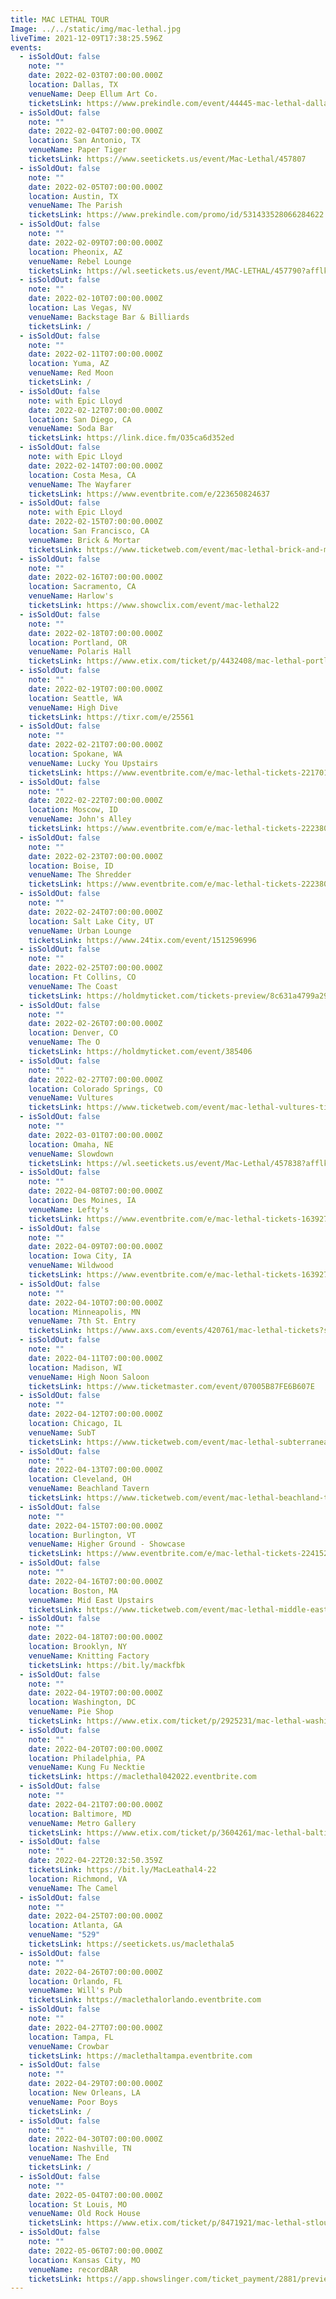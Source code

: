 ```yaml
---
title: MAC LETHAL TOUR
Image: ../../static/img/mac-lethal.jpg
liveTime: 2021-12-09T17:38:25.596Z
events:
  - isSoldOut: false
    note: ""
    date: 2022-02-03T07:00:00.000Z
    location: Dallas, TX
    venueName: Deep Ellum Art Co.
    ticketsLink: https://www.prekindle.com/event/44445-mac-lethal-dallas
  - isSoldOut: false
    note: ""
    date: 2022-02-04T07:00:00.000Z
    location: San Antonio, TX
    venueName: Paper Tiger
    ticketsLink: https://www.seetickets.us/event/Mac-Lethal/457807
  - isSoldOut: false
    note: ""
    date: 2022-02-05T07:00:00.000Z
    location: Austin, TX
    venueName: The Parish
    ticketsLink: https://www.prekindle.com/promo/id/531433528066284622
  - isSoldOut: false
    note: ""
    date: 2022-02-09T07:00:00.000Z
    location: Pheonix, AZ
    venueName: Rebel Lounge
    ticketsLink: https://wl.seetickets.us/event/MAC-LETHAL/457790?afflky=TheRebelLounge
  - isSoldOut: false
    note: ""
    date: 2022-02-10T07:00:00.000Z
    location: Las Vegas, NV
    venueName: Backstage Bar & Billiards
    ticketsLink: /
  - isSoldOut: false
    note: ""
    date: 2022-02-11T07:00:00.000Z
    location: Yuma, AZ
    venueName: Red Moon
    ticketsLink: /
  - isSoldOut: false
    note: with Epic Lloyd
    date: 2022-02-12T07:00:00.000Z
    location: San Diego, CA
    venueName: Soda Bar
    ticketsLink: https://link.dice.fm/O35ca6d352ed
  - isSoldOut: false
    note: with Epic Lloyd
    date: 2022-02-14T07:00:00.000Z
    location: Costa Mesa, CA
    venueName: The Wayfarer
    ticketsLink: https://www.eventbrite.com/e/223650824637
  - isSoldOut: false
    note: with Epic Lloyd
    date: 2022-02-15T07:00:00.000Z
    location: San Francisco, CA
    venueName: Brick & Mortar
    ticketsLink: https://www.ticketweb.com/event/mac-lethal-brick-and-mortar-music-hall-tickets/11622775
  - isSoldOut: false
    note: ""
    date: 2022-02-16T07:00:00.000Z
    location: Sacramento, CA
    venueName: Harlow's
    ticketsLink: https://www.showclix.com/event/mac-lethal22
  - isSoldOut: false
    note: ""
    date: 2022-02-18T07:00:00.000Z
    location: Portland, OR
    venueName: Polaris Hall
    ticketsLink: https://www.etix.com/ticket/p/4432408/mac-lethal-portland-polaris-hall
  - isSoldOut: false
    note: ""
    date: 2022-02-19T07:00:00.000Z
    location: Seattle, WA
    venueName: High Dive
    ticketsLink: https://tixr.com/e/25561
  - isSoldOut: false
    note: ""
    date: 2022-02-21T07:00:00.000Z
    location: Spokane, WA
    venueName: Lucky You Upstairs
    ticketsLink: https://www.eventbrite.com/e/mac-lethal-tickets-221701785007
  - isSoldOut: false
    note: ""
    date: 2022-02-22T07:00:00.000Z
    location: Moscow, ID
    venueName: John's Alley
    ticketsLink: https://www.eventbrite.com/e/mac-lethal-tickets-222380053727
  - isSoldOut: false
    note: ""
    date: 2022-02-23T07:00:00.000Z
    location: Boise, ID
    venueName: The Shredder
    ticketsLink: https://www.eventbrite.com/e/mac-lethal-tickets-222380053727
  - isSoldOut: false
    note: ""
    date: 2022-02-24T07:00:00.000Z
    location: Salt Lake City, UT
    venueName: Urban Lounge
    ticketsLink: https://www.24tix.com/event/1512596996
  - isSoldOut: false
    note: ""
    date: 2022-02-25T07:00:00.000Z
    location: Ft Collins, CO
    venueName: The Coast
    ticketsLink: https://holdmyticket.com/tickets-preview/8c631a4799a29eb2969ed51cada4a56f
  - isSoldOut: false
    note: ""
    date: 2022-02-26T07:00:00.000Z
    location: Denver, CO
    venueName: The O
    ticketsLink: https://holdmyticket.com/event/385406
  - isSoldOut: false
    note: ""
    date: 2022-02-27T07:00:00.000Z
    location: Colorado Springs, CO
    venueName: Vultures
    ticketsLink: https://www.ticketweb.com/event/mac-lethal-vultures-tickets/11597625
  - isSoldOut: false
    note: ""
    date: 2022-03-01T07:00:00.000Z
    location: Omaha, NE
    venueName: Slowdown
    ticketsLink: https://wl.seetickets.us/event/Mac-Lethal/457838?afflky=Slowdown
  - isSoldOut: false
    note: ""
    date: 2022-04-08T07:00:00.000Z
    location: Des Moines, IA
    venueName: Lefty's
    ticketsLink: https://www.eventbrite.com/e/mac-lethal-tickets-163927717215
  - isSoldOut: false
    note: ""
    date: 2022-04-09T07:00:00.000Z
    location: Iowa City, IA
    venueName: Wildwood
    ticketsLink: https://www.eventbrite.com/e/mac-lethal-tickets-163927330057
  - isSoldOut: false
    note: ""
    date: 2022-04-10T07:00:00.000Z
    location: Minneapolis, MN
    venueName: 7th St. Entry
    ticketsLink: https://www.axs.com/events/420761/mac-lethal-tickets?skin=firstavenue
  - isSoldOut: false
    note: ""
    date: 2022-04-11T07:00:00.000Z
    location: Madison, WI
    venueName: High Noon Saloon
    ticketsLink: https://www.ticketmaster.com/event/07005B87FE6B607E
  - isSoldOut: false
    note: ""
    date: 2022-04-12T07:00:00.000Z
    location: Chicago, IL
    venueName: SubT
    ticketsLink: https://www.ticketweb.com/event/mac-lethal-subterranean-tickets/11605455?pl=kickstand
  - isSoldOut: false
    note: ""
    date: 2022-04-13T07:00:00.000Z
    location: Cleveland, OH
    venueName: Beachland Tavern
    ticketsLink: https://www.ticketweb.com/event/mac-lethal-beachland-tavern-tickets/11606525?pl=beachland
  - isSoldOut: false
    note: ""
    date: 2022-04-15T07:00:00.000Z
    location: Burlington, VT
    venueName: Higher Ground - Showcase
    ticketsLink: https://www.eventbrite.com/e/mac-lethal-tickets-224152144097
  - isSoldOut: false
    note: ""
    date: 2022-04-16T07:00:00.000Z
    location: Boston, MA
    venueName: Mid East Upstairs
    ticketsLink: https://www.ticketweb.com/event/mac-lethal-middle-east-upstairs-tickets/11607385?pl=mideastclub
  - isSoldOut: false
    note: ""
    date: 2022-04-18T07:00:00.000Z
    location: Brooklyn, NY
    venueName: Knitting Factory
    ticketsLink: https://bit.ly/mackfbk
  - isSoldOut: false
    note: ""
    date: 2022-04-19T07:00:00.000Z
    location: Washington, DC
    venueName: Pie Shop
    ticketsLink: https://www.etix.com/ticket/p/2925231/mac-lethal-washington-pie-shop
  - isSoldOut: false
    note: ""
    date: 2022-04-20T07:00:00.000Z
    location: Philadelphia, PA
    venueName: Kung Fu Necktie
    ticketsLink: https://maclethal042022.eventbrite.com
  - isSoldOut: false
    note: ""
    date: 2022-04-21T07:00:00.000Z
    location: Baltimore, MD
    venueName: Metro Gallery
    ticketsLink: https://www.etix.com/ticket/p/3604261/mac-lethal-baltimore-the-metro-gallery
  - isSoldOut: false
    note: ""
    date: 2022-04-22T20:32:50.359Z
    ticketsLink: https://bit.ly/MacLeathal4-22
    location: Richmond, VA
    venueName: The Camel
  - isSoldOut: false
    note: ""
    date: 2022-04-25T07:00:00.000Z
    location: Atlanta, GA
    venueName: "529"
    ticketsLink: https://seetickets.us/maclethala5
  - isSoldOut: false
    note: ""
    date: 2022-04-26T07:00:00.000Z
    location: Orlando, FL
    venueName: Will's Pub
    ticketsLink: https://maclethalorlando.eventbrite.com
  - isSoldOut: false
    note: ""
    date: 2022-04-27T07:00:00.000Z
    location: Tampa, FL
    venueName: Crowbar
    ticketsLink: https://maclethaltampa.eventbrite.com
  - isSoldOut: false
    note: ""
    date: 2022-04-29T07:00:00.000Z
    location: New Orleans, LA
    venueName: Poor Boys
    ticketsLink: /
  - isSoldOut: false
    note: ""
    date: 2022-04-30T07:00:00.000Z
    location: Nashville, TN
    venueName: The End
    ticketsLink: /
  - isSoldOut: false
    note: ""
    date: 2022-05-04T07:00:00.000Z
    location: St Louis, MO
    venueName: Old Rock House
    ticketsLink: https://www.etix.com/ticket/p/8471921/mac-lethal-stlouis-red-flag-mjp
  - isSoldOut: false
    note: ""
    date: 2022-05-06T07:00:00.000Z
    location: Kansas City, MO
    venueName: recordBAR
    ticketsLink: https://app.showslinger.com/ticket_payment/2881/preview_ticket
---
```

